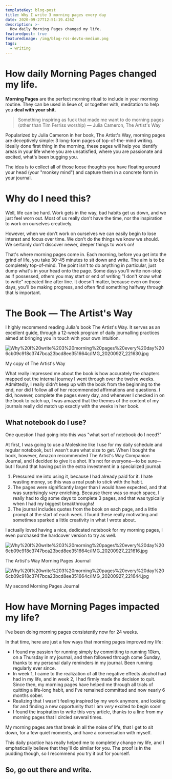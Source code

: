 ```yaml
---
templateKey: blog-post
title: Why I write 3 morning pages every day
date: 2020-09-27T12:51:19.426Z
description: >-
  How daily Morning Pages changed my life.
featuredpost: true
featuredimage: /img/blog-rss-devto-medium.png
tags:
  - writing
---
```


# How daily Morning Pages changed my life.

**Morning Pages** are  the perfect morning ritual to include in your morning routine. They can be used in lieue of, or together with, meditation to help you **deal with your shit.**

> Something inspiring as fuck that made me want to do morning pages (other than Tim Ferriss worship) — Julia Cameron, The Artist's Way

Popularized by Julia Cameron in her book, The Artist's Way, morning pages are deceptively simple: 3 long-form pages of top-of-the-mind writing. Ideally done first thing in the morning, these pages will help you identify areas in your life where you are unsatisfied, where you are passionate and excited, what's been bugging you. 

The idea is to collect all of those loose thoughts you have floating around your head (your "monkey mind") and capture them in a concrete form in your journal. 

# Why do I need this?

Well, life can be hard. Work gets in the way, bad habits get us down, and we just feel worn out. Most of us really don't have the time, nor the inspiration to work on ourselves creatively.

However, when we don't work on ourselves we can easily begin to lose interest and focus over time. We don't do the things we know we should. We certainly don't discover newer, deeper things to work on!

That's where morning pages come in. Each morning, before you get into the grind of life, you take 30–45 minutes to sit down and write. The aim is to be completely top-of-mind. The point isn't to do anything in particular, just dump what's in your head onto the page. Some days you'll write non-stop as if possessed, others you may start or end of writing "I don't know what to write" repeated line after line. It doesn't matter, because even on those days, you'll be making progress, and often find something halfway through that *is* important.

# The Book — The Artist's Way

I highly recommend reading Julia's book The Artist's Way. It serves as an excellent guide, through a 12-week program of daily journalling practices aimed at bringing you in touch with your own intuition.

![Why%20I%20write%203%20morning%20pages%20every%20day%206cb09c918c3747bca23bcd8ee351664c/IMG_20200927_221630.jpg](Why%20I%20write%203%20morning%20pages%20every%20day%206cb09c918c3747bca23bcd8ee351664c/IMG_20200927_221630.jpg)

My copy of The Artist's Way

What really impressed me about the book is how accurately the chapters mapped out the internal journey I went through over the twelve weeks. Admittedly, I really didn't keep up with the book from the beginning to the end, nor did I follow all of her recommended affirmations and questions. I did, however, complete the pages every day, and whenever I checked in on the book to catch up, I was amazed that the themes of the content of my journals really did match up exactly with the weeks in her book.

## What notebook do I use?

One question I had going into this was "what sort of notebook do I need?"

At first, I was going to use a Moleskine like I use for my daily schedule and regular notebook, but I wasn't sure what size to get. When I bought the book, however, Amazon recommended The Artist's Way Companion Journal, and I decided to give it a shot. It's not for everyone—to be sure—but I found that having put in the extra investment in a specialized journal:

1. Pressured me into using it, because I had already paid for it. I hate wasting money, so this was a real push to stick with the habit.
2. The pages were significantly larger than I would have expected, and that was surprisingly *very* enriching. Because there was so much space, I really had to dig some days to complete 3 pages, and that was typically when I had my biggest breakthroughs!
3. The journal includes quotes from the book on each page, and a little prompt at the start of each week. I found these really motivating and sometimes sparked a little creativity in what I wrote about.

I actually loved having a nice, dedicated notebook for my morning pages, I even purchased the hardcover version to try as well.

![Why%20I%20write%203%20morning%20pages%20every%20day%206cb09c918c3747bca23bcd8ee351664c/IMG_20200927_221616.jpg](Why%20I%20write%203%20morning%20pages%20every%20day%206cb09c918c3747bca23bcd8ee351664c/IMG_20200927_221616.jpg)

The Artist's Way Morning Pages Journal

![Why%20I%20write%203%20morning%20pages%20every%20day%206cb09c918c3747bca23bcd8ee351664c/IMG_20200927_221644.jpg](Why%20I%20write%203%20morning%20pages%20every%20day%206cb09c918c3747bca23bcd8ee351664c/IMG_20200927_221644.jpg)

My second Morning Pages Journal

# How have Morning Pages impacted my life?

I've been doing morning pages consistently now for 24 weeks.

In that time, here are just a few ways that morning pages improved my life:

- I found my passion for running simply by committing to running 10km, on a Thursday in my journal, and then followed through come Sunday, thanks to my personal daily reminders in my journal. Been running regularly ever since.
- In week 1, I came to the realization of all the negative effects alcohol had had in my life, and in week 2, I had firmly made the decision to quit. Since then, my morning pages have helped me through all trials of quitting a life-long habit, and I've remained committed and now nearly 6 months sober.
- Realizing that I wasn't feeling inspired by my work anymore, and looking for and finding a new opportunity that I am *very* excited to begin soon!
- I found the inspiration to write this very article, thanks to a line from my morning pages that I circled several times.

My morning pages are that break in all the noise of life, that I get to sit down, for a few quiet moments, and have a conversation with myself.

This daily practice has really helped me to completely change my life, and I emphatically believe that they'll do similar for you. The proof is in the pudding though, so I recommend you try it out for yourself.

## So, go out there and write.